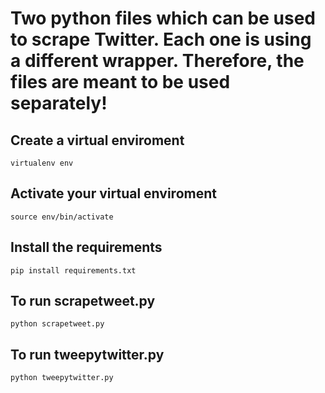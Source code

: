 # Two python files which can be used to scrape Twitter. Each one is using a different wrapper. Therefore, the files are meant to be used separately!

## Create a virtual enviroment

`virtualenv env`

## Activate your virtual enviroment

`source env/bin/activate`

## Install the requirements

`pip install requirements.txt`

## To run scrapetweet.py

`python scrapetweet.py`

## To run tweepytwitter.py

`python tweepytwitter.py`
